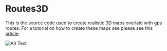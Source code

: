 # Routes3D
This is the source code used to create realistic 3D maps overlaid with gps routes. For a tutorial on how to 
create these maps see please see this [article](https://www.elizabetheaster.com/blog/2019/07/19/GPS_Routes_Plotted_on_Realistic_3D_Map).

![Alt Text](https://github.com/edeaster/edeaster.github.io/blob/master/projects/Routes3D/route_gif2.gif)
